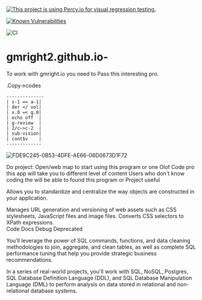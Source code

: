 [![This project is using Percy.io for visual regression testing.](https://percy.io/static/images/percy-badge.svg)](https://percy.io/Gmright2/Gmright2-)

<a href="https://snyk.io/test/github/gmright2/gmright2.github.io-?targetFile=Gmright/Milestones/MiniTerm.csproj"><img src="https://snyk.io/test/github/gmright2/gmright2.github.io-/badge.svg?targetFile=Gmright/Milestones/MiniTerm.csproj" alt="Known Vulnerabilities" data-canonical-src="https://snyk.io/test/github/gmright2/gmright2.github.io-?targetFile=Gmright/Milestones/MiniTerm.csproj" style="max-width:100%;"></a>

![CI](https://github.com/gmright2/gmright2.github.io-/workflows/CI/badge.svg?branch=circleci-project-setup)

# gmright2.github.io-
 To work with gmright.io you need to 
Pass this interesting pro.


.Copy->codes 
 

    --------------
    | s-1 == a-1|
    | der </ vol|
    | x.0 =< g.0|
    | echo off  |
    | g-review  |
    | 2/c~>c-2  |
    | sub-vision|
    | cont$v    |
    -------------

![FDE9C245-0B53-4DFE-AE66-06D0673D1F72](https://user-images.githubusercontent.com/59498844/75740404-23fc2680-5ccd-11ea-8fa9-64bc13e7dede.jpeg)


Do project:
Open/web map to start using this program or one Olof 
Code pro this app will take you to different level of content 
Users who don't know coding the will be able to found this program or 
Project useful 

Allows you to standardize and centralize the way objects are constructed in your application.

Manages URL generation and versioning of web assets such as CSS stylesheets, JavaScript files and image files.
Converts CSS selectors to XPath expressions.	
Code Docs
Debug
Deprecated	


You’ll leverage the power of SQL commands, functions, and data cleaning methodologies to join, aggregate, and clean tables, as well as complete SQL performance tuning that help you provide strategic business recommendations.

In a series of real-world projects, you'll work with SQL, NoSQL, Postgres, SQL Database Definition Language (DDL), and SQL Database Manipulation Language (DML) to perform analysis on data stored in relational and non-relational database systems.
